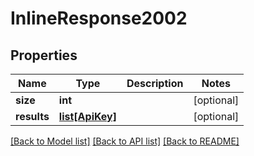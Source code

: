 # InlineResponse2002

## Properties
Name | Type | Description | Notes
------------ | ------------- | ------------- | -------------
**size** | **int** |  | [optional] 
**results** | [**list[ApiKey]**](ApiKey.md) |  | [optional] 

[[Back to Model list]](../README.md#documentation-for-models) [[Back to API list]](../README.md#documentation-for-api-endpoints) [[Back to README]](../README.md)

